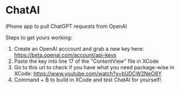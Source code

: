 # ChatAI
iPhone app to pull ChatGPT requests from OpenAI

Steps to get yours working:
1. Create an OpenAI acccount and grab a new key here: https://beta.openai.com/account/api-keys
2. Paste the key into line 17 of the "ContentView" file in XCode
3. Go to this url to check if you have what you need package-wise in XCode: https://www.youtube.com/watch?v=bUDCW2NeO8Y
4. Command + B to build in XCode and test ChatAI for yourself!
